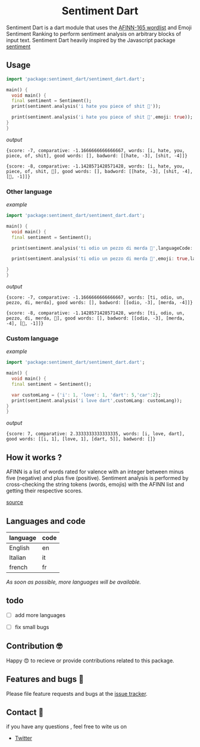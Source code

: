 <h1 align="center"> Sentiment Dart </h1>

Sentiment Dart is a dart module that uses the [AFINN-165 wordlist](https://www2.imm.dtu.dk/pubdb/views/publication_details.php?id=6010) and Emoji Sentiment Ranking to perform sentiment analysis on arbitrary blocks of input text. Sentiment Dart heavily inspired by the Javascript package [sentiment](https://www.npmjs.com/package/sentiment)

## Usage

```dart
import 'package:sentiment_dart/sentiment_dart.dart';

main() {
  void main() {
  final sentiment = Sentiment();
  print(sentiment.analysis('i hate you piece of shit 💩'));

  print(sentiment.analysis('i hate you piece of shit 💩',emoji: true));
}
}
```
*output*

```output
{score: -7, comparative: -1.1666666666666667, words: [i, hate, you, piece, of, shit], good words: [], badword: [[hate, -3], [shit, -4]]}

{score: -8, comparative: -1.1428571428571428, words: [i, hate, you, piece, of, shit, 💩], good words: [], badword: [[hate, -3], [shit, -4], [💩, -1]]}
```

### Other language

*example*

```dart
import 'package:sentiment_dart/sentiment_dart.dart';

main() {
  void main() {
  final sentiment = Sentiment();

  print(sentiment.analysis('ti odio un pezzo di merda 💩',languageCode: 'it'));

  print(sentiment.analysis('ti odio un pezzo di merda 💩',emoji: true,languageCode: 'it'));

}
}
```

*output*

```output
{score: -7, comparative: -1.1666666666666667, words: [ti, odio, un, pezzo, di, merda], good words: [], badword: [[odio, -3], [merda, -4]]}

{score: -8, comparative: -1.1428571428571428, words: [ti, odio, un, pezzo, di, merda, 💩], good words: [], badword: [[odio, -3], [merda, -4], [💩, -1]]}
```

### Custom language

*example*

```dart
import 'package:sentiment_dart/sentiment_dart.dart';

main() {
  void main() {
  final sentiment = Sentiment();

  var customLang = {'i': 1, 'love': 1, 'dart': 5,'car':2};
  print(sentiment.analysis('i love dart',customLang: customLang));
}
}
```
*output*

```output
{score: 7, comparative: 2.3333333333333335, words: [i, love, dart], good words: [[i, 1], [love, 1], [dart, 5]], badword: []}

```

## How it works ?

AFINN is a list of words rated for valence with an integer between minus five (negative) and plus five (positive). Sentiment analysis is performed by cross-checking the string tokens (words, emojis) with the AFINN list and getting their respective scores.

[source](https://github.com/thisandagain/sentiment#afinn)

## Languages and code

| language | code |
| --       | --   |
| English  | en   |
| Italian  | it   |
| french   | fr   |

*As soon as possible, more languages will be available.*

## todo

- [ ] add more languages

- [ ] fix small bugs

## Contribution 🤓
Happy 😍 to recieve or provide contributions related to this package.

## Features and bugs  🐛

Please file feature requests and bugs at the [issue tracker][tracker].

[tracker]: https://github.com/BuckthornInc/sentiment_dart/issues

## Contact 📧

if you have any questions , feel free to wite us on

- [Twitter](https://twitter.com/buckthorninc)